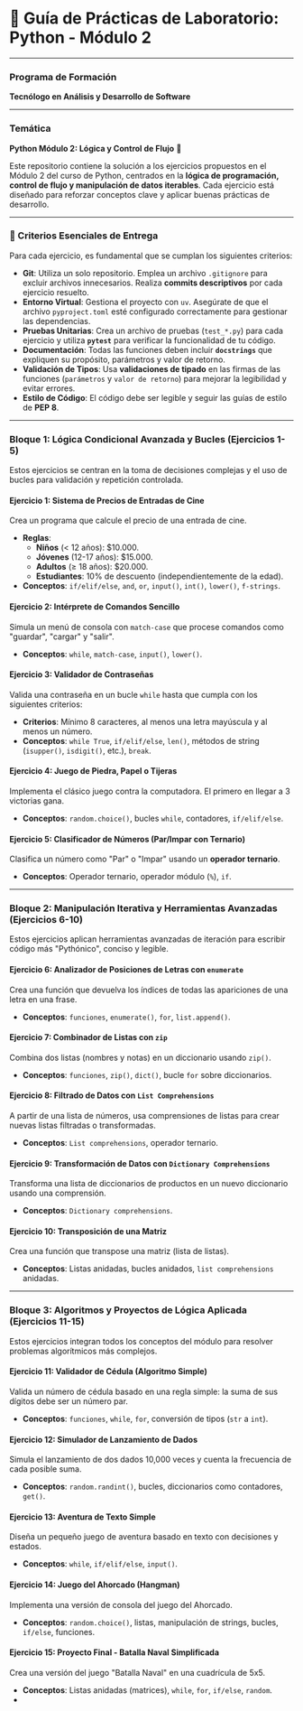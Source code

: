 # 🐍 Guía de Prácticas de Laboratorio: Python - Módulo 2

---

### **Programa de Formación**
**Tecnólogo en Análisis y Desarrollo de Software**

---

### **Temática**
**Python Módulo 2: Lógica y Control de Flujo** 🧠

Este repositorio contiene la solución a los ejercicios propuestos en el Módulo 2 del curso de Python, centrados en la **lógica de programación, control de flujo y manipulación de datos iterables**. Cada ejercicio está diseñado para reforzar conceptos clave y aplicar buenas prácticas de desarrollo.

---

### **📝 Criterios Esenciales de Entrega**
Para cada ejercicio, es fundamental que se cumplan los siguientes criterios:

* **Git**: Utiliza un solo repositorio. Emplea un archivo `.gitignore` para excluir archivos innecesarios. Realiza **commits descriptivos** por cada ejercicio resuelto.
* **Entorno Virtual**: Gestiona el proyecto con `uv`. Asegúrate de que el archivo `pyproject.toml` esté configurado correctamente para gestionar las dependencias.
* **Pruebas Unitarias**: Crea un archivo de pruebas (`test_*.py`) para cada ejercicio y utiliza **`pytest`** para verificar la funcionalidad de tu código.
* **Documentación**: Todas las funciones deben incluir **`docstrings`** que expliquen su propósito, parámetros y valor de retorno.
* **Validación de Tipos**: Usa **validaciones de tipado** en las firmas de las funciones (`parámetros` y `valor de retorno`) para mejorar la legibilidad y evitar errores.
* **Estilo de Código**: El código debe ser legible y seguir las guías de estilo de **PEP 8**.

---

### **Bloque 1: Lógica Condicional Avanzada y Bucles (Ejercicios 1-5)**
Estos ejercicios se centran en la toma de decisiones complejas y el uso de bucles para validación y repetición controlada.

#### **Ejercicio 1: Sistema de Precios de Entradas de Cine**
Crea un programa que calcule el precio de una entrada de cine.

* **Reglas**:
    * **Niños** (< 12 años): $10.000.
    * **Jóvenes** (12-17 años): $15.000.
    * **Adultos** (≥ 18 años): $20.000.
    * **Estudiantes**: 10% de descuento (independientemente de la edad).
* **Conceptos**: `if/elif/else`, `and`, `or`, `input()`, `int()`, `lower()`, `f-strings`.

#### **Ejercicio 2: Intérprete de Comandos Sencillo**
Simula un menú de consola con `match-case` que procese comandos como "guardar", "cargar" y "salir".

* **Conceptos**: `while`, `match-case`, `input()`, `lower()`.

#### **Ejercicio 3: Validador de Contraseñas**
Valida una contraseña en un bucle `while` hasta que cumpla con los siguientes criterios:

* **Criterios**: Mínimo 8 caracteres, al menos una letra mayúscula y al menos un número.
* **Conceptos**: `while True`, `if/elif/else`, `len()`, métodos de string (`isupper()`, `isdigit()`, etc.), `break`.

#### **Ejercicio 4: Juego de Piedra, Papel o Tijeras**
Implementa el clásico juego contra la computadora. El primero en llegar a 3 victorias gana.

* **Conceptos**: `random.choice()`, bucles `while`, contadores, `if/elif/else`.

#### **Ejercicio 5: Clasificador de Números (Par/Impar con Ternario)**
Clasifica un número como "Par" o "Impar" usando un **operador ternario**.

* **Conceptos**: Operador ternario, operador módulo (`%`), `if`.

---

### **Bloque 2: Manipulación Iterativa y Herramientas Avanzadas (Ejercicios 6-10)**
Estos ejercicios aplican herramientas avanzadas de iteración para escribir código más "Pythónico", conciso y legible.

#### **Ejercicio 6: Analizador de Posiciones de Letras con `enumerate`**
Crea una función que devuelva los índices de todas las apariciones de una letra en una frase.

* **Conceptos**: `funciones`, `enumerate()`, `for`, `list.append()`.

#### **Ejercicio 7: Combinador de Listas con `zip`**
Combina dos listas (nombres y notas) en un diccionario usando `zip()`.

* **Conceptos**: `funciones`, `zip()`, `dict()`, bucle `for` sobre diccionarios.

#### **Ejercicio 8: Filtrado de Datos con `List Comprehensions`**
A partir de una lista de números, usa comprensiones de listas para crear nuevas listas filtradas o transformadas.

* **Conceptos**: `List comprehensions`, operador ternario.

#### **Ejercicio 9: Transformación de Datos con `Dictionary Comprehensions`**
Transforma una lista de diccionarios de productos en un nuevo diccionario usando una comprensión.

* **Conceptos**: `Dictionary comprehensions`.

#### **Ejercicio 10: Transposición de una Matriz**
Crea una función que transpose una matriz (lista de listas).

* **Conceptos**: Listas anidadas, bucles anidados, `list comprehensions` anidadas.

---

### **Bloque 3: Algoritmos y Proyectos de Lógica Aplicada (Ejercicios 11-15)**
Estos ejercicios integran todos los conceptos del módulo para resolver problemas algorítmicos más complejos.

#### **Ejercicio 11: Validador de Cédula (Algoritmo Simple)**
Valida un número de cédula basado en una regla simple: la suma de sus dígitos debe ser un número par.

* **Conceptos**: `funciones`, `while`, `for`, conversión de tipos (`str` a `int`).

#### **Ejercicio 12: Simulador de Lanzamiento de Dados**
Simula el lanzamiento de dos dados 10,000 veces y cuenta la frecuencia de cada posible suma.

* **Conceptos**: `random.randint()`, bucles, diccionarios como contadores, `get()`.

#### **Ejercicio 13: Aventura de Texto Simple**
Diseña un pequeño juego de aventura basado en texto con decisiones y estados.

* **Conceptos**: `while`, `if/elif/else`, `input()`.

#### **Ejercicio 14: Juego del Ahorcado (Hangman)**
Implementa una versión de consola del juego del Ahorcado.

* **Conceptos**: `random.choice()`, listas, manipulación de strings, bucles, `if/else`, funciones.

#### **Ejercicio 15: Proyecto Final - Batalla Naval Simplificada**
Crea una versión del juego "Batalla Naval" en una cuadrícula de 5x5.

* **Conceptos**: Listas anidadas (matrices), `while`, `for`, `if/else`, `random`.
* 
